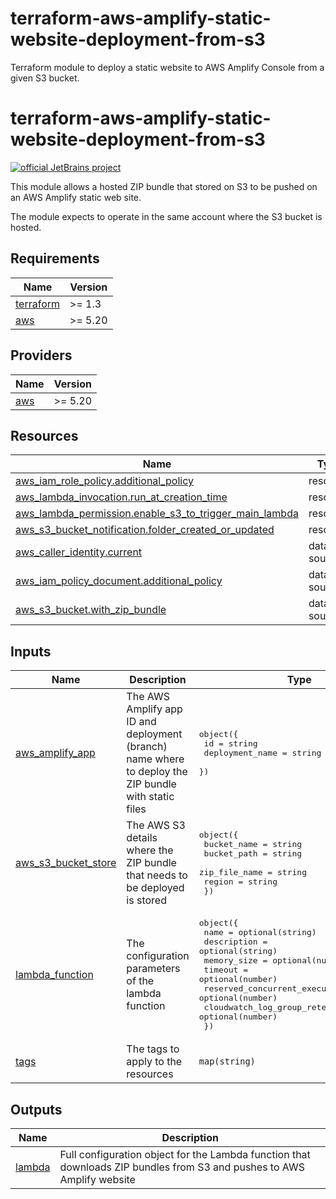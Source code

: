 # terraform-aws-amplify-static-website-deployment-from-s3

Terraform module to deploy a static website to AWS Amplify Console from a given S3 bucket.

<!-- BEGIN_TF_DOCS -->
# terraform-aws-amplify-static-website-deployment-from-s3

[![official JetBrains project](https://jb.gg/badges/official.svg)](https://confluence.jetbrains.com/display/ALL/JetBrains+on+GitHub)

This module allows a hosted ZIP bundle that stored on S3 to be pushed on an AWS Amplify static web site.

The module expects to operate in the same account where the S3 bucket is hosted.

## Requirements

| Name | Version |
|------|---------|
| <a name="requirement_terraform"></a> [terraform](#requirement\_terraform) | >= 1.3 |
| <a name="requirement_aws"></a> [aws](#requirement\_aws) | >= 5.20 |
## Providers

| Name | Version |
|------|---------|
| <a name="provider_aws"></a> [aws](#provider\_aws) | >= 5.20 |
## Resources

| Name | Type |
|------|------|
| [aws_iam_role_policy.additional_policy](https://registry.terraform.io/providers/hashicorp/aws/latest/docs/resources/iam_role_policy) | resource |
| [aws_lambda_invocation.run_at_creation_time](https://registry.terraform.io/providers/hashicorp/aws/latest/docs/resources/lambda_invocation) | resource |
| [aws_lambda_permission.enable_s3_to_trigger_main_lambda](https://registry.terraform.io/providers/hashicorp/aws/latest/docs/resources/lambda_permission) | resource |
| [aws_s3_bucket_notification.folder_created_or_updated](https://registry.terraform.io/providers/hashicorp/aws/latest/docs/resources/s3_bucket_notification) | resource |
| [aws_caller_identity.current](https://registry.terraform.io/providers/hashicorp/aws/latest/docs/data-sources/caller_identity) | data source |
| [aws_iam_policy_document.additional_policy](https://registry.terraform.io/providers/hashicorp/aws/latest/docs/data-sources/iam_policy_document) | data source |
| [aws_s3_bucket.with_zip_bundle](https://registry.terraform.io/providers/hashicorp/aws/latest/docs/data-sources/s3_bucket) | data source |
## Inputs

| Name | Description | Type | Default | Required |
|------|-------------|------|---------|:--------:|
| <a name="input_aws_amplify_app"></a> [aws\_amplify\_app](#input\_aws\_amplify\_app) | The AWS Amplify app ID and deployment (branch) name where to deploy the ZIP bundle with static files | <pre>object({<br>    id              = string<br>    deployment_name = string<br>  })</pre> | n/a | yes |
| <a name="input_aws_s3_bucket_store"></a> [aws\_s3\_bucket\_store](#input\_aws\_s3\_bucket\_store) | The AWS S3 details where the ZIP bundle that needs to be deployed is stored | <pre>object({<br>    bucket_name   = string<br>    bucket_path   = string<br>    zip_file_name = string<br>    region        = string<br>  })</pre> | n/a | yes |
| <a name="input_lambda_function"></a> [lambda\_function](#input\_lambda\_function) | The configuration parameters of the lambda function | <pre>object({<br>    name                                   = optional(string)<br>    description                            = optional(string)<br>    memory_size                            = optional(number)<br>    timeout                                = optional(number)<br>    reserved_concurrent_executions         = optional(number)<br>    cloudwatch_log_group_retention_in_days = optional(number)<br>  })</pre> | `{}` | no |
| <a name="input_tags"></a> [tags](#input\_tags) | The tags to apply to the resources | `map(string)` | `{}` | no |
## Outputs

| Name | Description |
|------|-------------|
| <a name="output_lambda"></a> [lambda](#output\_lambda) | Full configuration object for the Lambda function that downloads ZIP bundles from S3 and pushes to AWS Amplify website |
<!-- END_TF_DOCS -->
